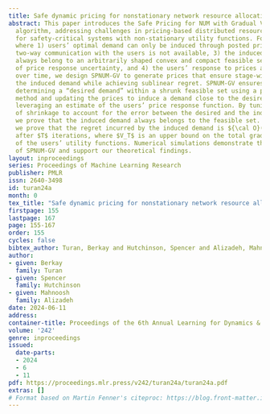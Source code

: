 ```yaml
---
title: Safe dynamic pricing for nonstationary network resource allocation
abstract: This paper introduces the Safe Pricing for NUM with Gradual Variations (SPNUM-GV)
  algorithm, addressing challenges in pricing-based distributed resource allocation
  for safety-critical systems with non-stationary utility functions. Focusing on domains
  where 1) users’ optimal demand can only be induced through posted prices, 2) real-time
  two-way communication with the users is not available, 3) the induced demand must
  always belong to an arbitrarily shaped convex and compact feasible set in spite
  of price response uncertainty, and 4) the users’ response to prices are evolving
  over time, we design SPNUM-GV to generate prices that ensure stage-wise safety of
  the induced demand while achieving sublinear regret. SPNUM-GV ensures safety by
  determining a “desired demand” within a shrunk feasible set using a projected gradient
  method and updating the prices to induce a demand close to the desired demand by
  leveraging an estimate of the users’ price response function. By tuning the amount
  of shrinkage to account for the error between the desired and the induced demand,
  we prove that the induced demand always belongs to the feasible set. In addition,
  we prove that the regret incurred by the induced demand is ${\cal O}(\sqrt{T(1+V_T)})$
  after $T$ iterations, where $V_T$ is an upper bound on the total gradual variations
  of the users’ utility functions. Numerical simulations demonstrate the efficacy
  of SPNUM-GV and support our theoretical findings.
layout: inproceedings
series: Proceedings of Machine Learning Research
publisher: PMLR
issn: 2640-3498
id: turan24a
month: 0
tex_title: "Safe dynamic pricing for nonstationary network resource allocation"
firstpage: 155
lastpage: 167
page: 155-167
order: 155
cycles: false
bibtex_author: Turan, Berkay and Hutchinson, Spencer and Alizadeh, Mahnoosh
author:
- given: Berkay
  family: Turan
- given: Spencer
  family: Hutchinson
- given: Mahnoosh
  family: Alizadeh
date: 2024-06-11
address:
container-title: Proceedings of the 6th Annual Learning for Dynamics & Control Conference
volume: '242'
genre: inproceedings
issued:
  date-parts:
  - 2024
  - 6
  - 11
pdf: https://proceedings.mlr.press/v242/turan24a/turan24a.pdf
extras: []
# Format based on Martin Fenner's citeproc: https://blog.front-matter.io/posts/citeproc-yaml-for-bibliographies/
---
```

